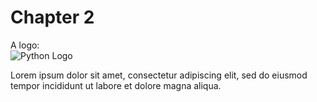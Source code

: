 # Chapter 2 
A logo:  
![Python Logo](https://www.python.org/static/img/python-logo.png)

Lorem ipsum dolor sit amet, consectetur adipiscing elit, sed do eiusmod tempor incididunt ut labore et dolore magna aliqua.  
